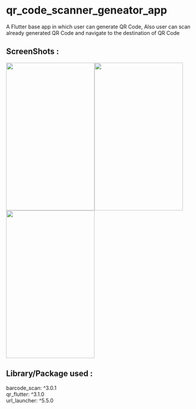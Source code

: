 # qr_code_scanner_geneator_app

A Flutter base app in which user can generate QR Code, Also user can scan already generated QR Code and navigate to the destination of QR Code 

## ScreenShots :

<img src="https://user-images.githubusercontent.com/58309881/88083456-81214780-cb9c-11ea-8391-25344a17fdf5.png" width="240" height="400"><img src="https://user-images.githubusercontent.com/58309881/88083441-7a92d000-cb9c-11ea-8980-e3ddca6dd3a0.png" width="240" height="400">
<img src="https://user-images.githubusercontent.com/58309881/88083352-5e8f2e80-cb9c-11ea-8439-0878ba0e8500.png" width="240" height="400">

## Library/Package used : 
  barcode_scan: ^3.0.1  <br>
  qr_flutter: ^3.1.0    <br>
  url_launcher: ^5.5.0  <br>
